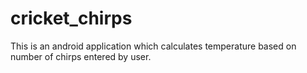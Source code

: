 # cricket_chirps

This is an android application which calculates temperature based on number of chirps entered by user.
